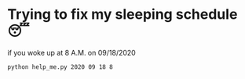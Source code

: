 # Trying to fix my sleeping schedule 😴


if you woke up at 8 A.M. on 09/18/2020
```
python help_me.py 2020 09 18 8
```